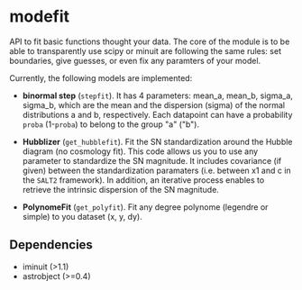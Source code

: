 # modefit

API to fit basic functions thought your data. The core of the module is to be able to transparently use scipy or minuit are following the same rules: set boundaries, give guesses, or even fix any paramters of your model.

Currently, the following models are implemented:
* **binormal step** (`stepfit`). It has 4 parameters: mean_a, mean_b, sigma_a, sigma_b, which are the mean and the dispersion (sigma) of the normal distributions a and b, respectively. Each datapoint can have a probability `proba` (1-`proba`) to belong to the group "a"  ("b"). 

* **Hubblizer** (`get_hubblefit`). Fit the SN standardization around the Hubble diagram (no cosmology fit). This code allows us you to use any parameter to standardize the SN magnitude.
It includes covariance (if given) between the standardization paramaters (i.e. between x1 and c in the `SALT2` framework). In addition, an iterative process enables to retrieve the intrinsic dispersion of the SN magnitude.

* **PolynomeFit** (`get_polyfit`). Fit any degree polynome (legendre or simple) to you dataset (x, y, dy).

## Dependencies

* iminuit (>1.1)
* astrobject (>=0.4)
